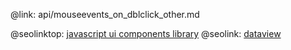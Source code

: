 @link: api/mouseevents_on_dblclick_other.md

@seolinktop: [javascript ui components library](https://webix.com)
@seolink: [dataview](https://webix.com/widget/dataview/)